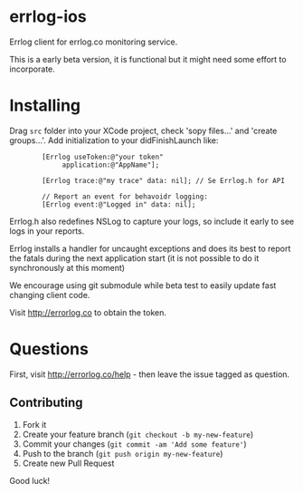 errlog-ios
==========

Errlog client for errlog.co monitoring service.

This is a early beta version, it is functional but it might need some effort to
incorporate.

Installing
==========

Drag `src` folder into your XCode project, check 'sopy files...' and 'create groups...'.
Add initialization to your didFinishLaunch like:

	        [Errlog useToken:@"your token"
	        	 application:@"AppName"];

	        [Errlog trace:@"my trace" data: nil]; // Se Errlog.h for API

	        // Report an event for behavoidr logging:
	        [Errlog event:@"Logged in" data: nil];

Errlog.h also redefines NSLog to capture your logs, so include it early to see logs in
your reports.

Errlog installs a handler for uncaught exceptions and does its best to report the fatals
during the next application start (it is not possible to do it synchronously at this moment)

We encourage using git submodule while beta test to easily update fast changing client code.

Visit http://errorlog.co to obtain the token.

Questions
=========

First, visit http://errorlog.co/help - then leave the issue tagged as question.

## Contributing

1. Fork it
2. Create your feature branch (`git checkout -b my-new-feature`)
3. Commit your changes (`git commit -am 'Add some feature'`)
4. Push to the branch (`git push origin my-new-feature`)
5. Create new Pull Request

Good luck!